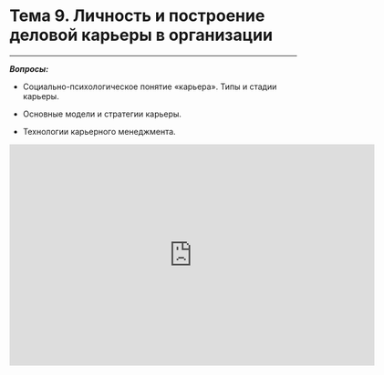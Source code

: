 # Тема 9. Личность и построение деловой карьеры в организации

---

***Вопросы:***

- Социально-психологическое понятие «карьера». Типы и стадии карьеры. 

- Основные модели и стратегии карьеры. 

- Технологии карьерного менеджмента. 


<iframe src="https://docs.google.com/presentation/d/e/2PACX-1vTXNdapfis4VtyQ8adTg4ZHQc345nQpipo1St5ZBRpzY3he04lAiTL2im4ZVgk1PID5EEMAn2KIzi3Q/embed?start=false&loop=false&delayms=3000" frameborder="0" width="640" height="389" allowfullscreen="true" mozallowfullscreen="true" webkitallowfullscreen="true"></iframe>